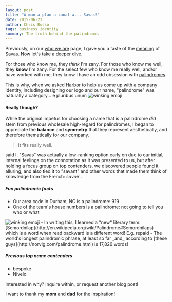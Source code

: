 ```yaml
---
layout: post
title: "A man a plan a canal a... Savas!"
date: 2015-06-23
author: Chris Russo
tags: business identity
summary: The truth behind the palindrome.
---
```


Previously, on our [who we are](/team) page, I gave you a taste of the 
[meaning](/team#what-does-savas-mean) of Savas. Now let's take a deeper dive.

For those who know me, they _think_ I'm zany. For those who know me well, they
**know** I'm zany. For the select few who know me really well, and/or have worked 
with me, they know I have an odd obsession with 
[palindromes](http://en.wikipedia.org/wiki/Palindrome).

This is why, when we asked [Harbor](http://www.studioharbor.com) to help us
come up with a company identity, including designing our logo and our name, 
 "palindrome" was naturally a category... e pluribus unum 
 <img alt="winking emoji"  class="emoji" src="http://www.emoji-cheat-sheet.com/graphics/emojis/wink.png">

#### Really though?
While the original impetus for choosing a name that is a palindrome _did_ stem 
from previous wholesale high-regard for palindromes, I began to appreciate 
the **balance** and **symmetry** that they represent aesthetically, and therefore 
thematically for our company. 

> It fits really well. 

said I. 
"Savas" was actually a low-ranking option early on due to our initial, internal feelings on the 
connotation as it was presented to us, but after holding a focus group on 
top contenders, we discovered people found it alluring, and also tied it to 
"savant" and other words that made them think of knowledge from the French:
 _savoir_ . 
 

##### Fun palindromic facts
- Our area code in Durham, NC is a palindrome: 919
- One of the team's house numbers is a palindrome: not going to tell you who or what 
<img alt="winking emoji" class="emoji" src="http://www.emoji-cheat-sheet.com/graphics/emojis/stuck_out_tongue_winking_eye.png">
- In writing this, I learned a *new* literary term: [Semordnilap](http://en.wikipedia.org/wiki/Palindrome#Semordnilaps) 
which is a word when read backward is a different word! E.g. repaid
- The world's longest palindromic phrase, at least so far _and_ according to [these guys](http://norvig.com/palindrome.html)
is 17,826 words!

##### Previous top name contenders
- bespoke
- Nivelo

Interested in why? Inquire within, or request another blog post!

I want to thank my **mom** and **dad** for the inspiration!

